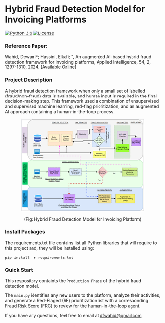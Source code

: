 # Hybrid Fraud Detection Model for Invoicing Platforms

[![Python 3.6](https://img.shields.io/badge/python-3.6-blue.svg)](https://www.python.org/downloads/release/python-360/) 
[![License](https://img.shields.io/badge/License-Apache_2.0-blue.svg)](https://opensource.org/licenses/Apache-2.0)

### Reference Paper: 

Wahid, Dewan F; Hassini, Elkafi; ", An augmented AI-based hybrid fraud detection framework for invoicing platforms, Applied Intelligence, 54, 2, 1297-1310, 2024. [[Available Online](https://link.springer.com/article/10.1007/s10489-023-05223-x)]


### Project Description
A hybrid fraud detection framework when only a small set of labelled (fraud/non-fraud) data is available, and human input is required in the final decision-making step. This framework used a combination of unsupervised and supervised machine learning, red-flag prioritization, and an augmented AI approach containing a human-in-the-loop process.

<p align="center"><img src="fig/fraud_process.png" width="400"> </p> 
<p align="center"> (Fig: Hybrid Fraud Detection Model for Invoicing Platform) </p>  

### Install Packages 
The requirements.txt file contains list all Python libraries that will require to this project and, they will be installed using:

```
pip install -r requirements.txt
```


### Quick Start

This respository containts the `Production Phase` of the hybrid fraud detection model.

The `main.py` identifies any new users to the platform, analyze their activities, and generate a Red-Flaged (RF) prioritization list with a corresponding Fraud Risk Score (FRC) to review for the human-in-the-loop agent. 



If you have any questions, feel free to email at dfwahid@gmail.com 
